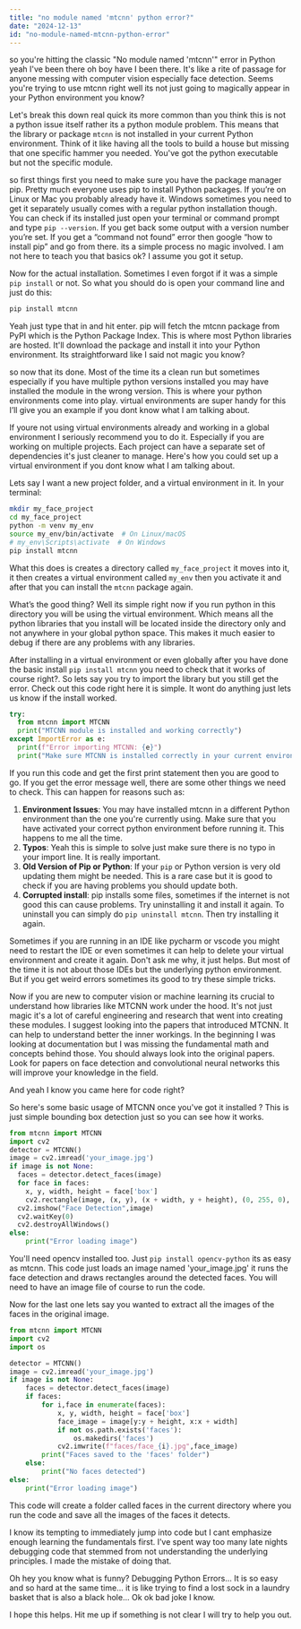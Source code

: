 ```yaml
---
title: "no module named 'mtcnn' python error?"
date: "2024-12-13"
id: "no-module-named-mtcnn-python-error"
---
```


so you're hitting the classic "No module named 'mtcnn'" error in Python yeah I've been there oh boy have I been there. It's like a rite of passage for anyone messing with computer vision especially face detection. Seems you're trying to use mtcnn right well its not just going to magically appear in your Python environment you know?

Let's break this down real quick its more common than you think this is not a python issue itself rather its a python module problem. This means that the library or package `mtcnn` is not installed in your current Python environment. Think of it like having all the tools to build a house but missing that one specific hammer you needed. You've got the python executable but not the specific module.

 so first things first you need to make sure you have the package manager pip. Pretty much everyone uses pip to install Python packages. If you’re on Linux or Mac you probably already have it. Windows sometimes you need to get it separately usually comes with a regular python installation though. You can check if its installed just open your terminal or command prompt and type `pip --version`. If you get back some output with a version number you’re set. If you get a “command not found” error then google “how to install pip” and go from there. its a simple process no magic involved. I am not here to teach you that basics ok? I assume you got it setup.

Now for the actual installation. Sometimes I even forgot if it was a simple `pip install` or not. So what you should do is open your command line and just do this:

```bash
pip install mtcnn
```

Yeah just type that in and hit enter. pip will fetch the mtcnn package from PyPI which is the Python Package Index. This is where most Python libraries are hosted. It'll download the package and install it into your Python environment. Its straightforward like I said not magic you know?

 so now that its done. Most of the time its a clean run but sometimes especially if you have multiple python versions installed you may have installed the module in the wrong version. This is where your python environments come into play. virtual environments are super handy for this I’ll give you an example if you dont know what I am talking about.

If youre not using virtual environments already and working in a global environment I seriously recommend you to do it. Especially if you are working on multiple projects. Each project can have a separate set of dependencies it's just cleaner to manage. Here's how you could set up a virtual environment if you dont know what I am talking about.

Lets say I want a new project folder, and a virtual environment in it. In your terminal:

```bash
mkdir my_face_project
cd my_face_project
python -m venv my_env
source my_env/bin/activate  # On Linux/macOS
# my_env\Scripts\activate  # On Windows
pip install mtcnn
```

What this does is creates a directory called `my_face_project` it moves into it, it then creates a virtual environment called `my_env` then you activate it and after that you can install the `mtcnn` package again.

What’s the good thing? Well its simple right now if you run python in this directory you will be using the virtual environment. Which means all the python libraries that you install will be located inside the directory only and not anywhere in your global python space. This makes it much easier to debug if there are any problems with any libraries.

After installing in a virtual environment or even globally after you have done the basic install `pip install mtcnn` you need to check that it works of course right?. So lets say you try to import the library but you still get the error. Check out this code right here it is simple. It wont do anything just lets us know if the install worked.

```python
try:
  from mtcnn import MTCNN
  print("MTCNN module is installed and working correctly")
except ImportError as e:
  print(f"Error importing MTCNN: {e}")
  print("Make sure MTCNN is installed correctly in your current environment")
```

If you run this code and get the first print statement then you are good to go. If you get the error message well, there are some other things we need to check. This can happen for reasons such as:

1.  **Environment Issues**: You may have installed mtcnn in a different Python environment than the one you're currently using. Make sure that you have activated your correct python environment before running it. This happens to me all the time.
2.  **Typos**: Yeah this is simple to solve just make sure there is no typo in your import line. It is really important.
3.  **Old Version of Pip or Python**: If your `pip` or Python version is very old updating them might be needed. This is a rare case but it is good to check if you are having problems you should update both.
4.  **Corrupted install**: pip installs some files, sometimes if the internet is not good this can cause problems. Try uninstalling it and install it again. To uninstall you can simply do `pip uninstall mtcnn`. Then try installing it again.

Sometimes if you are running in an IDE like pycharm or vscode you might need to restart the IDE or even sometimes it can help to delete your virtual environment and create it again. Don't ask me why, it just helps. But most of the time it is not about those IDEs but the underlying python environment. But if you get weird errors sometimes its good to try these simple tricks.

Now if you are new to computer vision or machine learning its crucial to understand how libraries like MTCNN work under the hood. It's not just magic it's a lot of careful engineering and research that went into creating these modules. I suggest looking into the papers that introduced MTCNN. It can help to understand better the inner workings. In the beginning I was looking at documentation but I was missing the fundamental math and concepts behind those. You should always look into the original papers. Look for papers on face detection and convolutional neural networks this will improve your knowledge in the field.

And yeah I know you came here for code right?

So here's some basic usage of MTCNN once you've got it installed ? This is just simple bounding box detection just so you can see how it works.

```python
from mtcnn import MTCNN
import cv2
detector = MTCNN()
image = cv2.imread('your_image.jpg')
if image is not None:
  faces = detector.detect_faces(image)
  for face in faces:
    x, y, width, height = face['box']
    cv2.rectangle(image, (x, y), (x + width, y + height), (0, 255, 0), 2)
  cv2.imshow("Face Detection",image)
  cv2.waitKey(0)
  cv2.destroyAllWindows()
else:
    print("Error loading image")
```

You'll need opencv installed too. Just `pip install opencv-python` its as easy as mtcnn. This code just loads an image named 'your\_image.jpg' it runs the face detection and draws rectangles around the detected faces. You will need to have an image file of course to run the code.

Now for the last one lets say you wanted to extract all the images of the faces in the original image.

```python
from mtcnn import MTCNN
import cv2
import os

detector = MTCNN()
image = cv2.imread('your_image.jpg')
if image is not None:
    faces = detector.detect_faces(image)
    if faces:
        for i,face in enumerate(faces):
            x, y, width, height = face['box']
            face_image = image[y:y + height, x:x + width]
            if not os.path.exists('faces'):
                os.makedirs('faces')
            cv2.imwrite(f"faces/face_{i}.jpg",face_image)
        print("Faces saved to the 'faces' folder")
    else:
        print("No faces detected")
else:
    print("Error loading image")
```

This code will create a folder called faces in the current directory where you run the code and save all the images of the faces it detects.

I know its tempting to immediately jump into code but I cant emphasize enough learning the fundamentals first. I’ve spent way too many late nights debugging code that stemmed from not understanding the underlying principles. I made the mistake of doing that.

Oh hey you know what is funny? Debugging Python Errors... It is so easy and so hard at the same time... it is like trying to find a lost sock in a laundry basket that is also a black hole... Ok ok bad joke I know.

I hope this helps. Hit me up if something is not clear I will try to help you out.
